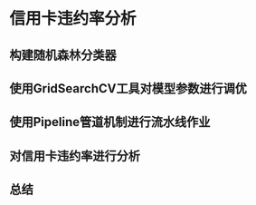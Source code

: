 # 信用卡违约率分析

## 构建随机森林分类器

## 使用GridSearchCV工具对模型参数进行调优

## 使用Pipeline管道机制进行流水线作业

## 对信用卡违约率进行分析

## 总结